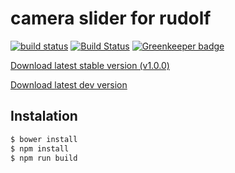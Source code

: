 # camera slider for rudolf

[![build status](https://gitlab.com/rudolfcms/camera-slider/badges/master/build.svg)](https://gitlab.com/rudolfcms/camera-slider/commits/master)
[![Build Status](https://travis-ci.org/rudolfcms/camera-slider.svg?branch=master)](https://travis-ci.org/rudolfcms/camera-slider) [![Greenkeeper badge](https://badges.greenkeeper.io/rudolfcms/camera-slider.svg)](https://greenkeeper.io/)

[Download latest stable version (v1.0.0)](https://github.com/rudolfcms/camera-slider/releases/download/v1.0.0/camera-slider.zip)

[Download latest dev version](https://gitlab.com/rudolfcms/camera-slider/builds/artifacts/master/download?job=build)

## Instalation

```bash
$ bower install
$ npm install
$ npm run build
```
